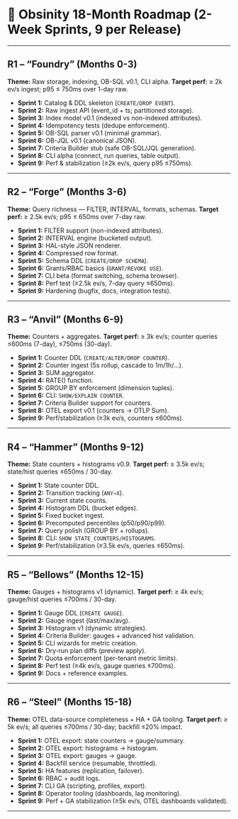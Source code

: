 # 📅 Obsinity 18-Month Roadmap (2-Week Sprints, 9 per Release)

---

## **R1 – “Foundry” (Months 0-3)**

**Theme:** Raw storage, indexing, OB-SQL v0.1, CLI alpha.
**Target perf:** ≥ 2k ev/s ingest; p95 ≤ 750ms over 1-day raw.

* **Sprint 1:** Catalog & DDL skeleton (`CREATE/DROP EVENT`).
* **Sprint 2:** Raw ingest API (event\_id + ts; partitioned storage).
* **Sprint 3:** Index model v0.1 (indexed vs non-indexed attributes).
* **Sprint 4:** Idempotency tests (dedupe enforcement).
* **Sprint 5:** OB-SQL parser v0.1 (minimal grammar).
* **Sprint 6:** OB-JQL v0.1 (canonical JSON).
* **Sprint 7:** Criteria Builder stub (safe OB-SQL/JQL generation).
* **Sprint 8:** CLI alpha (connect, run queries, table output).
* **Sprint 9:** Perf & stabilization (≥2k ev/s, query p95 ≤750ms).

---

## **R2 – “Forge” (Months 3-6)**

**Theme:** Query richness — FILTER, INTERVAL, formats, schemas.
**Target perf:** ≥ 2.5k ev/s; p95 ≤ 650ms over 7-day raw.

* **Sprint 1:** FILTER support (non-indexed attributes).
* **Sprint 2:** INTERVAL engine (bucketed output).
* **Sprint 3:** HAL-style JSON renderer.
* **Sprint 4:** Compressed row format.
* **Sprint 5:** Schema DDL (`CREATE/DROP SCHEMA`).
* **Sprint 6:** Grants/RBAC basics (`GRANT/REVOKE USE`).
* **Sprint 7:** CLI beta (format switching, schema browser).
* **Sprint 8:** Perf test (≥2.5k ev/s, 7-day query ≤650ms).
* **Sprint 9:** Hardening (bugfix, docs, integration tests).

---

## **R3 – “Anvil” (Months 6-9)**

**Theme:** Counters + aggregates.
**Target perf:** ≥ 3k ev/s; counter queries ≤600ms (7-day), ≤750ms (30-day).

* **Sprint 1:** Counter DDL (`CREATE/ALTER/DROP COUNTER`).
* **Sprint 2:** Counter ingest (5s rollup, cascade to 1m/1h/…).
* **Sprint 3:** SUM aggregator.
* **Sprint 4:** RATE() function.
* **Sprint 5:** GROUP BY enforcement (dimension tuples).
* **Sprint 6:** CLI: `SHOW/EXPLAIN COUNTER`.
* **Sprint 7:** Criteria Builder support for counters.
* **Sprint 8:** OTEL export v0.1 (counters → OTLP Sum).
* **Sprint 9:** Perf/stabilization (≥3k ev/s, counters ≤600ms).

---

## **R4 – “Hammer” (Months 9-12)**

**Theme:** State counters + histograms v0.9.
**Target perf:** ≥ 3.5k ev/s; state/hist queries ≤650ms / 30-day.

* **Sprint 1:** State counter DDL.
* **Sprint 2:** Transition tracking (`ANY→X`).
* **Sprint 3:** Current state counts.
* **Sprint 4:** Histogram DDL (bucket edges).
* **Sprint 5:** Fixed bucket ingest.
* **Sprint 6:** Precomputed percentiles (p50/p90/p99).
* **Sprint 7:** Query polish (GROUP BY + rollups).
* **Sprint 8:** CLI: `SHOW STATE_COUNTERS/HISTOGRAMS`.
* **Sprint 9:** Perf/stabilization (≥3.5k ev/s, queries ≤650ms).

---

## **R5 – “Bellows” (Months 12-15)**

**Theme:** Gauges + histograms v1 (dynamic).
**Target perf:** ≥ 4k ev/s; gauge/hist queries ≤700ms / 30-day.

* **Sprint 1:** Gauge DDL (`CREATE GAUGE`).
* **Sprint 2:** Gauge ingest (last/max/avg).
* **Sprint 3:** Histogram v1 (dynamic strategies).
* **Sprint 4:** Criteria Builder: gauges + advanced hist validation.
* **Sprint 5:** CLI wizards for metric creation.
* **Sprint 6:** Dry-run plan diffs (preview apply).
* **Sprint 7:** Quota enforcement (per-tenant metric limits).
* **Sprint 8:** Perf test (≥4k ev/s, gauge queries ≤700ms).
* **Sprint 9:** Docs + reference examples.

---

## **R6 – “Steel” (Months 15-18)**

**Theme:** OTEL data-source completeness + HA + GA tooling.
**Target perf:** ≥ 5k ev/s; all queries ≤700ms / 30-day; backfill ≤20% impact.

* **Sprint 1:** OTEL export: state counters → gauge/summary.
* **Sprint 2:** OTEL export: histograms → histogram.
* **Sprint 3:** OTEL export: gauges → gauge.
* **Sprint 4:** Backfill service (resumable, throttled).
* **Sprint 5:** HA features (replication, failover).
* **Sprint 6:** RBAC + audit logs.
* **Sprint 7:** CLI GA (scripting, profiles, export).
* **Sprint 8:** Operator tooling (dashboards, lag monitoring).
* **Sprint 9:** Perf + GA stabilization (≥5k ev/s, OTEL dashboards validated).

---
